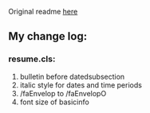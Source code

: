 Original readme [here](https://github.com/billryan/resume)

## My change log:
### resume.cls:
1. bulletin before datedsubsection
1. italic style for dates and time periods
1. /faEnvelop to /faEnvelopO
1. font size of basicinfo


